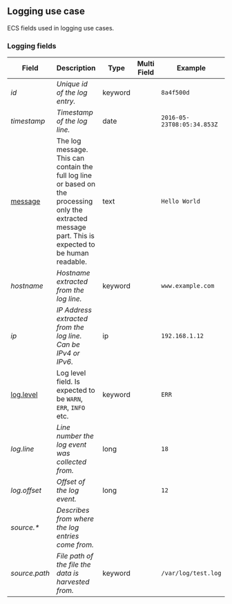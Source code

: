 ## Logging use case

ECS fields used in logging use cases.

### <a name="logging"></a> Logging fields


| Field  | Description  | Type  | Multi Field  | Example  |
|---|---|---|---|---|
| <a name="id"></a>*id*  | *Unique id of the log entry.*  | keyword  |   | `8a4f500d`  |
| <a name="timestamp"></a>*timestamp*  | *Timestamp of the log line.*  | date  |   | `2016-05-23T08:05:34.853Z`  |
| [message](https://github.com/elastic/ecs#message)  | The log message.<br/>This can contain the full log line or based on the processing only the extracted message part. This is expected to be human readable.  | text  |   | `Hello World`  |
| <a name="hostname"></a>*hostname*  | *Hostname extracted from the log line.*  | keyword  |   | `www.example.com`  |
| <a name="ip"></a>*ip*  | *IP Address extracted from the log line. Can be IPv4 or IPv6.*  | ip  |   | `192.168.1.12`  |
| [log.level](https://github.com/elastic/ecs#log.level)  | Log level field. Is expected to be `WARN`, `ERR`, `INFO` etc.  | keyword  |   | `ERR`  |
| <a name="log.line"></a>*log.line*  | *Line number the log event was collected from.*  | long  |   | `18`  |
| <a name="log.offset"></a>*log.offset*  | *Offset of the log event.*  | long  |   | `12`  |
| <a name="source.&ast;"></a>*source.&ast;*  | *Describes from where the log entries come from.<br/>*  |   |   |   |
| <a name="source.path"></a>*source.path*  | *File path of the file the data is harvested from.*  | keyword  |   | `/var/log/test.log`  |



